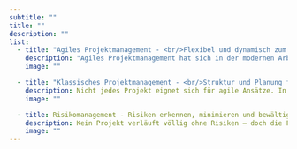 ```yaml
---
subtitle: ""
title: ""
description: ""
list:
  - title: "Agiles Projektmanagement - <br/>Flexibel und dynamisch zum Erfolg"
    description: "Agiles Projektmanagement hat sich in der modernen Arbeitswelt als eine der effizientesten Methoden etabliert. Es ermöglicht Dir, schnell und gezielt auf Veränderungen zu reagieren und Dein Team optimal einzusetzen. Durch iterative Prozesse und kontinuierliches Feedback bleibt Dein Projekt flexibel und anpassungsfähig – ideal für schnelllebige Branchen oder sich verändernde Anforderungen.<br/><br/>Wir unterstützen Dich dabei, agile Frameworks wie Scrum, Kanban oder hybride Ansätze erfolgreich zu implementieren. Dabei begleiten wir Dein Team durch den gesamten Prozess, fördern eine offene Kommunikation und stellen sicher, dass Du maximale Transparenz über den Projektfortschritt hast. Mit unserer Expertise sorgst Du dafür, dass Dein agiles Projekt nicht nur flexibel bleibt, sondern auch klare Ergebnisse liefert."
    image: ""

  - title: "Klassisches Projektmanagement - <br/>Struktur und Planung für klare Ergebnisse"
    description: Nicht jedes Projekt eignet sich für agile Ansätze. In vielen Fällen sind feste Strukturen, detaillierte Zeitpläne und klare Meilensteine der Schlüssel zum Erfolg. Klassisches Projektmanagement bietet Dir die Sicherheit, dass alle Projektphasen genau durchdacht und präzise ausgeführt werden – von der Initiierung bis zum Abschluss. <br/><br/>Wir helfen Dir, Dein Projekt systematisch zu planen, Ressourcen effizient zu nutzen und alle Beteiligten zielgerichtet einzubinden. Mit unserer Unterstützung identifizierst Du frühzeitig potenzielle Hindernisse und kannst proaktiv gegensteuern. Dabei achten wir besonders auf eine klare Kommunikation und eine reibungslose Zusammenarbeit zwischen allen Projektbeteiligten, damit Dein Vorhaben termingerecht und erfolgreich abgeschlossen wird.
    image: ""

  - title: Risikomanagement - Risiken erkennen, minimieren und bewältigen
    description: Kein Projekt verläuft völlig ohne Risiken – doch die Frage ist, wie Du damit umgehst. Ein effektives Risikomanagement hilft Dir, potenzielle Gefahren frühzeitig zu erkennen und durchdachte Gegenmaßnahmen zu ergreifen, bevor Probleme entstehen. So bleibt Dein Projekt auch in turbulenten Zeiten auf Kurs.<br/><br/>Wir analysieren Deine Projekte detailliert und identifizieren sowohl offensichtliche als auch verborgene Risiken. Gemeinsam entwickeln wir Strategien zur Risikominderung und schaffen transparente Strukturen, die es Dir ermöglichen, unerwartete Herausforderungen souverän zu meistern. Ob Budgetüberschreitungen, Zeitverzögerungen oder Ressourcenkonflikte – mit einem durchdachten Risikomanagement bringst Du Dein Projekt sicher ans Ziel.
    image: ""
---
```

